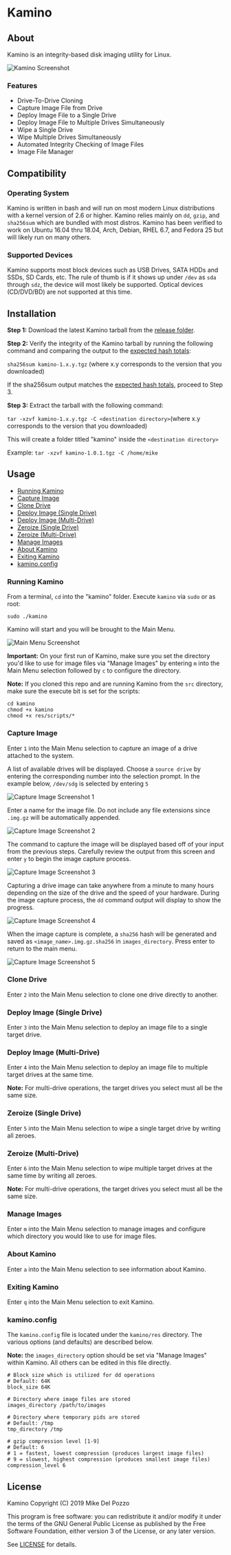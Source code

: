 # Kamino

## About

Kamino is an integrity-based disk imaging utility for Linux.

![Kamino Screenshot](src/screenshots/main_menu.png?raw=true)

### Features

+ Drive-To-Drive Cloning
+ Capture Image File from Drive
+ Deploy Image File to a Single Drive
+ Deploy Image File to Multiple Drives Simultaneously
+ Wipe a Single Drive
+ Wipe Multiple Drives Simultaneously
+ Automated Integrity Checking of Image Files
+ Image File Manager

## Compatibility

### Operating System

Kamino is written in bash and will run on most modern Linux distributions with a kernel version of 2.6 or higher. Kamino relies mainly on `dd`, `gzip`, and `sha256sum` which are bundled with most distros. Kamino has been verified to work on Ubuntu 16.04 thru 18.04, Arch, Debian, RHEL 6.7, and Fedora 25 but will likely run on many others.

### Supported Devices

Kamino supports most block devices such as USB Drives, SATA HDDs and SSDs, SD Cards, etc. The rule of thumb is if it shows up under `/dev` as `sda` through `sdz`, the device will most likely be supported. Optical devices (CD/DVD/BD) are not supported at this time.

## Installation

**Step 1:** Download the latest Kamino tarball from the [release folder](https://github.com/delpozzo/kamino/blob/master/release).


**Step 2:** Verify the integrity of the Kamino tarball by running the following command and comparing the output to the [expected hash totals](https://github.com/delpozzo/kamino/blob/master/release/HASHTOTALS.md):

`sha256sum kamino-1.x.y.tgz` (where x.y corresponds to the version that you downloaded)

If the sha256sum output matches the [expected hash totals](https://github.com/delpozzo/kamino/blob/master/release/HASHTOTALS.md), proceed to Step 3.


**Step 3:** Extract the tarball with the following command:

`tar -xzvf kamino-1.x.y.tgz -C <destination directory>`(where x.y corresponds to the version that you downloaded)

This will create a folder titled "kamino" inside the `<destination directory>`

Example: `tar -xzvf kamino-1.0.1.tgz -C /home/mike`

## Usage

+ [Running Kamino](#running-kamino)
+ [Capture Image](#capture-image)
+ [Clone Drive](#clone-drive)
+ [Deploy Image (Single Drive)](#deploy-image-single-drive)
+ [Deploy Image (Multi-Drive)](#deploy-image-multi-drive)
+ [Zeroize (Single Drive)](#zeroize-single-drive)
+ [Zeroize (Multi-Drive)](#zeroize-multi-drive)
+ [Manage Images](#manage-images)
+ [About Kamino](#about-kamino)
+ [Exiting Kamino](#exiting-kamino)
+ [kamino.config](#kaminoconfig)

### Running Kamino

From a terminal, `cd` into the "kamino" folder. Execute `kamino` via `sudo` or as root:

`sudo ./kamino`

Kamino will start and you will be brought to the Main Menu.

![Main Menu Screenshot](src/screenshots/main_menu.png?raw=true)

**Important:** On your first run of Kamino, make sure you set the directory you'd like to use for image files via "Manage Images" by entering `m` into the Main Menu selection followed by `c` to configure the directory.

**Note:** If you cloned this repo and are running Kamino from the `src` directory, make sure the execute bit is set for the scripts:

```
cd kamino
chmod +x kamino
chmod +x res/scripts/*
```

### Capture Image

Enter `1` into the Main Menu selection to capture an image of a drive attached to the system.

A list of available drives will be displayed. Choose a `source drive` by entering the corresponding number into the selection prompt. In the example below, `/dev/sdg` is selected by entering `5`

![Capture Image Screenshot 1](src/screenshots/capture-1.png?raw=true)

Enter a name for the image file. Do not include any file extensions since `.img.gz` will be automatically appended.

![Capture Image Screenshot 2](src/screenshots/capture-2.png?raw=true)

The command to capture the image will be displayed based off of your input from the previous steps. Carefully review the output from this screen and enter `y` to begin the image capture process.

![Capture Image Screenshot 3](src/screenshots/capture-3.png?raw=true)

Capturing a drive image can take anywhere from a minute to many hours depending on the size of the drive and the speed of your hardware. During the image capture process, the `dd` command output will display to show the progress.

![Capture Image Screenshot 4](src/screenshots/capture-4.png?raw=true)

When the image capture is complete, a `sha256` hash will be generated and saved as `<image_name>.img.gz.sha256` in  `images_directory`. Press enter to return to the main menu.

![Capture Image Screenshot 5](src/screenshots/capture-5.png?raw=true)

### Clone Drive

Enter `2` into the Main Menu selection to clone one drive directly to another. 

### Deploy Image (Single Drive)

Enter `3` into the Main Menu selection to deploy an image file to a single target drive. 

### Deploy Image (Multi-Drive)

Enter `4` into the Main Menu selection to deploy an image file to multiple target drives at the same time.

**Note:** For multi-drive operations, the target drives you select must all be the same size.

### Zeroize (Single Drive)

Enter `5` into the Main Menu selection to wipe a single target drive by writing all zeroes.

### Zeroize (Multi-Drive)

Enter `6` into the Main Menu selection to wipe multiple target drives at the same time by writing all zeroes.

**Note:** For multi-drive operations, the target drives you select must all be the same size.

### Manage Images

Enter `m` into the Main Menu selection to manage images and configure which directory you would like to use for image files.

### About Kamino

Enter `a` into the Main Menu selection to see information about Kamino.

### Exiting Kamino

Enter `q` into the Main Menu selection to exit Kamino.


### kamino.config

The `kamino.config` file is located under the `kamino/res` directory. The various options (and defaults) are described below. 

**Note:** the `images_directory` option should be set via "Manage Images" within Kamino. All others can be edited in this file directly.

```
# Block size which is utilized for dd operations
# Default: 64K
block_size 64K

# Directory where image files are stored
images_directory /path/to/images

# Directory where temporary pids are stored 
# Default: /tmp
tmp_directory /tmp

# gzip compression level [1-9]
# Default: 6
# 1 = fastest, lowest compression (produces largest image files)
# 9 = slowest, highest compression (produces smallest image files)
compression_level 6
```

## License

Kamino Copyright (C) 2019 Mike Del Pozzo

This program is free software: you can redistribute it and/or modify it under the terms of the GNU General Public License as published by the Free Software Foundation, either version 3 of the License, or any later version.

See [LICENSE](LICENSE) for details.
